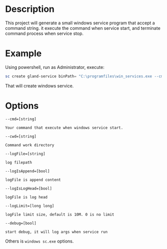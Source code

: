 # Description
 
 This project will generate a small windows service program that accept a command string. it execute the command when service start, and terminate command process when service stop.

# Example

Using powershell, run as Administrator, execute:

```powershell
sc create gland-service binPath= "C:\programfiles\win_services.exe --cmd=\""node C:\programfiles\server.js\"" --cwd=\""C:\programfiles\""" start= auto displayname= gland-service
```

That will create windows service.

# Options

`--cmd=[string]`

    Your command that execute when windows service start.

`--cwd=[string]`

    Command work directory
 
`--logFile=[string]`

    log filepath

`--logIsAppend=[bool]`

    logFile is append content

`--logIsLogHead=[bool]`

    logFile is log head

`--logLimit=[long long]`

    logFile limit size, default is 10M. 0 is no limit

`--debug=[bool]`

    start debug, it will log args when service run

Others is `windows sc.exe` options.

